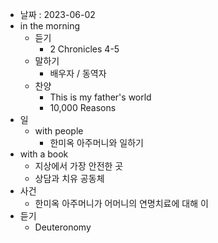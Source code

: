 - 날짜 : 2023-06-02
- in the morning
	- 듣기
		- 2 Chronicles 4-5
	- 말하기
		-  배우자 / 동역자 
	- 찬양
		- This is my father's world
		- 10,000 Reasons
- 일
	- with people
		- 한미옥 아주머니와 일하기
- with a book
	- 지상에서 가장 안전한 곳
	- 상담과 치유 공동체
- 사건
	- 한미옥 아주머니가 어머니의 연명치료에 대해 이
- 듣기
	- Deuteronomy 

